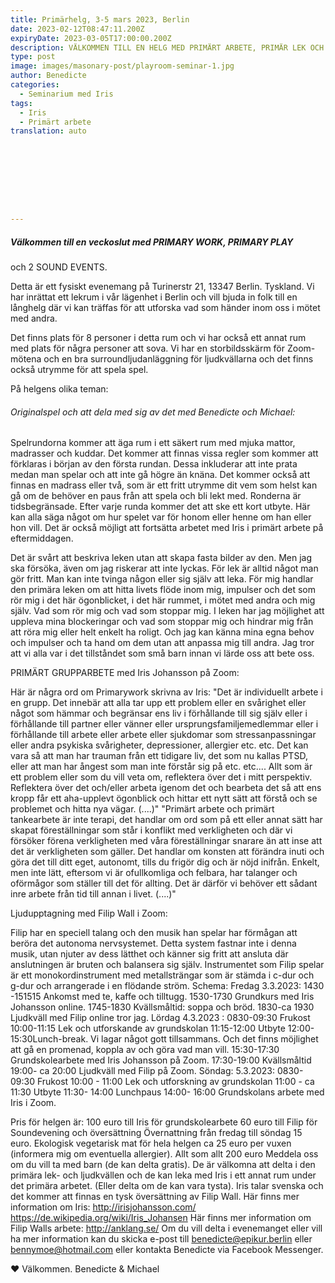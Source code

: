 ```yaml
---
title: Primärhelg, 3-5 mars 2023, Berlin
date: 2023-02-12T08:47:11.200Z
expiryDate: 2023-03-05T17:00:00.200Z
description: VÄLKOMMEN TILL EN HELG MED PRIMÄRT ARBETE, PRIMÄR LEK OCH TVÅ LJUDGÅVOR.
type: post
image: images/masonary-post/playroom-seminar-1.jpg
author: Benedicte
categories:
  - Seminarium med Iris
tags:
  - Iris
  - Primärt arbete
translation: auto









---
```


##### Välkommen till en veckoslut med PRIMARY WORK, PRIMARY PLAY
och 2 SOUND EVENTS.

Detta är ett fysiskt evenemang på Turinerstr 21, 13347 Berlin. Tyskland. Vi har inrättat ett lekrum i vår lägenhet i Berlin och vill bjuda in folk till en långhelg där vi kan träffas för att utforska vad som händer inom oss i mötet med andra.

Det finns plats för 8 personer i detta rum och vi har också ett annat rum med plats för några personer att sova.
Vi har en storbildsskärm för Zoom-mötena och en bra surroundljudanläggning för ljudkvällarna och det finns också utrymme för att spela spel.

På helgens olika teman:

###### Originalspel och att dela med sig av det med Benedicte och Michael:

Spelrundorna kommer att äga rum i ett säkert rum med mjuka mattor, madrasser och kuddar.
Det kommer att finnas vissa regler som kommer att förklaras i början av den första rundan. Dessa inkluderar att inte prata medan man spelar och att inte gå högre än knäna. Det kommer också att finnas en madrass eller två, som är ett fritt utrymme dit vem som helst kan gå om de behöver en paus från att spela och bli lekt med. Ronderna är tidsbegränsade.
Efter varje runda kommer det att ske ett kort utbyte. Här kan alla säga något om hur spelet var för honom eller henne om han eller hon vill. Det är också möjligt att fortsätta arbetet med Iris i primärt arbete på eftermiddagen.

Det är svårt att beskriva leken utan att skapa fasta bilder av den. Men jag ska försöka, även om jag riskerar att inte lyckas.
För lek är alltid något man gör fritt. Man kan inte tvinga någon eller sig själv att leka.
För mig handlar den primära leken om att hitta livets flöde inom mig, impulser och det som rör mig i det här ögonblicket, i det här rummet, i mötet med andra och mig själv. Vad som rör mig och vad som stoppar mig.
I leken har jag möjlighet att uppleva mina blockeringar och vad som stoppar mig och hindrar mig från att röra mig eller helt enkelt ha roligt. Och jag kan känna mina egna behov och impulser och ta hand om dem utan att anpassa mig till andra.
Jag tror att vi alla var i det tillståndet som små barn innan vi lärde oss att bete oss.

PRIMÄRT GRUPPARBETE med Iris Johansson på Zoom:

Här är några ord om Primarywork skrivna av Iris:
"Det är individuellt arbete i en grupp. Det innebär att alla tar upp ett problem eller en svårighet eller något som hämmar och begränsar ens liv i förhållande till sig själv eller i förhållande till partner eller vänner eller ursprungsfamiljemedlemmar eller i förhållande till arbete eller arbete eller sjukdomar som stressanpassningar eller andra psykiska svårigheter, depressioner, allergier etc. etc. Det kan vara så att man har trauman från ett tidigare liv, det som nu kallas PTSD, eller att man har ångest som man inte förstår sig på etc. etc.... Allt som är ett problem eller som du vill veta om, reflektera över det i mitt perspektiv. Reflektera över det och/eller arbeta igenom det och bearbeta det så att ens kropp får ett aha-upplevt ögonblick och hittar ett nytt sätt att förstå och se problemet och hitta nya vägar. (....)"
"Primärt arbete och primärt tankearbete är inte terapi, det handlar om ord som på ett eller annat sätt har skapat föreställningar som står i konflikt med verkligheten och där vi försöker förena verkligheten med våra föreställningar snarare än att inse att det är verkligheten som gäller. Det handlar om konsten att förändra inuti och göra det till ditt eget, autonomt, tills du frigör dig och är nöjd inifrån. Enkelt, men inte lätt, eftersom vi är ofullkomliga och felbara, har talanger och oförmågor som ställer till det för allting. Det är därför vi behöver ett sådant inre arbete från tid till annan i livet. (....)"

Ljudupptagning med Filip Wall i Zoom:

Filip har en speciell talang och den musik han spelar har förmågan att beröra det autonoma nervsystemet. Detta system fastnar inte i denna musik, utan njuter av dess lätthet och känner sig fritt att ansluta där anslutningen är bruten och balansera sig själv.
Instrumentet som Filip spelar är ett monokordinstrument med metallsträngar som är stämda i c-dur och g-dur och arrangerade i en flödande ström.
Schema:
Fredag 3.3.2023:
1430 -151515 Ankomst med te, kaffe och tilltugg.
1530-1730 Grundkurs med Iris Johansson online.
1745-1830 Kvällsmåltid: soppa och bröd.
1830-ca 1930 Ljudkväll med Filip online tror jag.
Lördag 4.3.2023 :
0830-09:30 Frukost
10:00-11:15 Lek och utforskande av grundskolan
11:15-12:00 Utbyte
12:00-15:30Lunch-break. Vi lagar något gott tillsammans. Och det finns möjlighet att gå en promenad, koppla av och göra vad man vill.
15:30-17:30 Grundskolearbete med Iris Johansson på Zoom.
17:30-19:00 Kvällsmåltid
19:00- ca 20:00 Ljudkväll
med Filip på Zoom.
Söndag: 5.3.2023:
0830- 09:30 Frukost
10:00 - 11:00 Lek och utforskning av grundskolan
11:00 - ca 11:30 Utbyte
11:30- 14:00 Lunchpaus
14:00- 16:00 Grundskolans arbete med Iris i Zoom.

Pris för helgen är:
100 euro till Iris för grundskolearbete
60 euro till Filip för Soundevening och översättning
Övernattning från fredag till söndag 15 euro.
Ekologisk vegetarisk mat för hela helgen ca 25 euro per vuxen (informera mig om eventuella allergier).
Allt som allt 200 euro
Meddela oss om du vill ta med barn (de kan delta gratis). De är välkomna att delta i den primära lek- och ljudkvällen och de kan leka med Iris i ett annat rum under det primära arbetet. (Eller delta om de kan vara tysta).
Iris talar svenska och det kommer att finnas en tysk översättning av Filip Wall.
Här finns mer information om Iris:
http://irisjohansson.com/
https://de.wikipedia.org/wiki/Iris_Johansen
Här finns mer information om Filip Walls arbete:
http://anklang.se/
Om du vill delta i evenemanget eller vill ha mer information kan du skicka e-post till benedicte@epikur.berlin eller bennymoe@hotmail.com eller kontakta Benedicte via Facebook Messenger.

❤️ Välkommen.
Benedicte & Michael